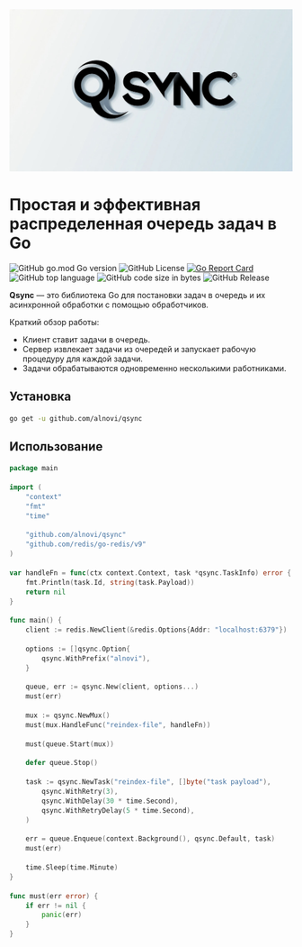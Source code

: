 <a href="#">
	<picture>
		<img src="./docs/assets/logo.png" alt="Qsync logo" />
	</picture>
</a>

# Простая и эффективная распределенная очередь задач в Go

![GitHub go.mod Go version](https://img.shields.io/github/go-mod/go-version/alnovi/qsync)
![GitHub License](https://img.shields.io/github/license/alnovi/qsync)
[![Go Report Card](https://goreportcard.com/badge/github.com/alnovi/qsync)](https://goreportcard.com/report/github.com/alnovi/qsync)
![GitHub top language](https://img.shields.io/github/languages/top/alnovi/qsync)
![GitHub code size in bytes](https://img.shields.io/github/languages/code-size/alnovi/qsync)
![GitHub Release](https://img.shields.io/github/v/release/alnovi/qsync)

**Qsync** — это библиотека Go для постановки задач в очередь и их асинхронной обработки с помощью обработчиков.

Краткий обзор работы:
- Клиент ставит задачи в очередь.
- Сервер извлекает задачи из очередей и запускает рабочую процедуру для каждой задачи.
- Задачи обрабатываются одновременно несколькими работниками.

## Установка

```sh
go get -u github.com/alnovi/qsync
```

## Использование

```go
package main

import (
    "context"
    "fmt"
    "time"

    "github.com/alnovi/qsync"
    "github.com/redis/go-redis/v9"
)

var handleFn = func(ctx context.Context, task *qsync.TaskInfo) error {
    fmt.Println(task.Id, string(task.Payload))
    return nil
}

func main() {
    client := redis.NewClient(&redis.Options{Addr: "localhost:6379"})

    options := []qsync.Option{
        qsync.WithPrefix("alnovi"),
    }

    queue, err := qsync.New(client, options...)
    must(err)

    mux := qsync.NewMux()
    must(mux.HandleFunc("reindex-file", handleFn))

    must(queue.Start(mux))

    defer queue.Stop()

    task := qsync.NewTask("reindex-file", []byte("task payload"),
        qsync.WithRetry(3),
        qsync.WithDelay(30 * time.Second),
        qsync.WithRetryDelay(5 * time.Second),
    )

    err = queue.Enqueue(context.Background(), qsync.Default, task)
    must(err)

    time.Sleep(time.Minute)
}

func must(err error) {
    if err != nil {
        panic(err)
    }
}
```
